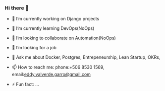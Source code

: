 ### Hi there 👋

<!--
**eddy-dot/eddy-dot** is a ✨ _special_ ✨ repository because its `README.md` (this file) appears on your GitHub profile.

Here are some ideas to get you started:

- 🔭 I’m currently working on ...
- 🌱 I’m currently learning ...
- 👯 I’m looking to collaborate on ...
- 🤔 I’m looking for help with ...
- 💬 Ask me about ...
- 📫 How to reach me: ...
- 😄 Pronouns: ...
- ⚡ Fun fact: ...
-->
- 🔭 I’m currently working on Django projects
- 🌱 I’m currently learning DevOps(NoOps)
- 👯 I’m looking to collaborate on Automation(NoOps)
- 🤔 I’m looking for a job
- 💬 Ask me about Docker, Postgres, Entrepeneurship, Lean Startup, OKRs,
- 📫 How to reach me: phone:+506 8530 1569, email:eddy.valverde.garro@gmail.com

- ⚡ Fun fact: ...
